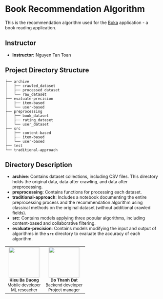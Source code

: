 # **Book Recommendation Algorithm**

This is the recommendation algorithm used for the [Boka](https://github.com/kieubaduong/Boka) application - a book reading application.
## **Instructor**

- **Instructor:** Nguyen Tan Toan

## **Project Directory Structure**

```
├── archive
│   ├── crawled_dataset
│   ├── processed_dataset
│   └── raw_dataset
├── evaluate-precision
│   ├── item-based
│   └── user-based
├── preprocessing
│   ├── book_dataset
│   ├── rating_dataset
│   └── user_dataset
├── src
│   ├── content-based
│   ├── item-based
│   └── user-based
├── test
└── traditional-approach

```

## **Directory Description**

- **archive**: Contains dataset collections, including CSV files. This directory holds the original data, data after crawling, and data after preprocessing.
- **preprocessing**: Contains functions for processing each dataset.
- **traditional-approach**: Includes a notebook documenting the entire preprocessing process and the recommendation algorithm using classical methods on the original dataset (without additional crawled fields).
- **src**: Contains models applying three popular algorithms, including content-based and collaborative filtering.
- **evaluate-precision**: Contains models modifying the input and output of algorithms in the **`src`** directory to evaluate the accuracy of each algorithm.

<table>
  <tr>
    <td align="center">
        <img src="https://avatars.githubusercontent.com/u/75083331?v=4" width="100px;" alt=""/>
                <br />
                <sub><b>Kieu Ba Duong</b></sub>
                </a><br />
                <sub>Mobile developer</sub>
                <br />
                <sub>ML reseacher</sub>
    <td align="center"><img src="https://avatars.githubusercontent.com/u/75603028?v=4" width="100px;" alt=""/><br />
                <sub><b>Do Thanh Dat</b></sub>
                </a><br />
                <sub>Backend developer</sub>
                <br />
                <sub>Project manager</sub>
  </tr>
  
</table>
